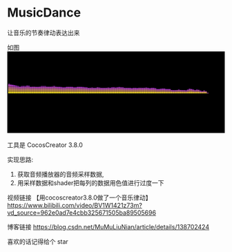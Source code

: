 # MusicDance
让音乐的节奏律动表达出来

如图
![img.png](img.png)

工具是 CocosCreator 3.8.0

实现思路:
1. 获取音频播放器的音频采样数据,
2. 用采样数据和shader把每列的数据用色值进行过度一下


视频链接
【用cocoscreator3.8.0做了一个音乐律动】https://www.bilibili.com/video/BV1W1421z73m?vd_source=962e0ad7e4cbb325671505ba89505696

博客链接
https://blog.csdn.net/MuMuLiuNian/article/details/138702424

喜欢的话记得给个 star